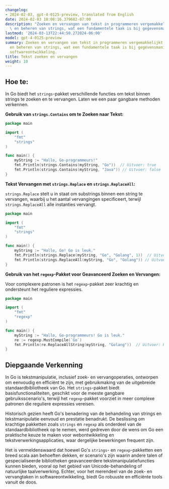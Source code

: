 ```yaml
---
changelog:
- 2024-02-03, gpt-4-0125-preview, translated from English
date: 2024-02-03 18:08:16.379682-07:00
description: "Zoeken en vervangen van tekst in programmeren vergemakkelijkt het wijzigen\
  \ en beheren van strings, wat een fundamentele taak is bij gegevensmanipulatie en\u2026"
lastmod: '2024-03-13T22:44:50.272024-06:00'
model: gpt-4-0125-preview
summary: Zoeken en vervangen van tekst in programmeren vergemakkelijkt het wijzigen
  en beheren van strings, wat een fundamentele taak is bij gegevensmanipulatie en
  softwareontwikkeling.
title: Tekst zoeken en vervangen
weight: 10
---
```


## Hoe te:
In Go biedt het `strings`-pakket verschillende functies om tekst binnen strings te zoeken en te vervangen. Laten we een paar gangbare methoden verkennen.

**Gebruik van `strings.Contains` om te Zoeken naar Tekst:**

```go
package main

import (
	"fmt"
	"strings"
)

func main() {
	myString := "Hallo, Go-programmeurs!"
	fmt.Println(strings.Contains(myString, "Go"))  // Uitvoer: true
	fmt.Println(strings.Contains(myString, "Java")) // Uitvoer: false
}
```

**Tekst Vervangen met `strings.Replace` en `strings.ReplaceAll`:**

`strings.Replace` stelt u in staat om substrings binnen een string te vervangen, waarbij u het aantal vervangingen specificeert, terwijl `strings.ReplaceAll` alle instanties vervangt.

```go
package main

import (
	"fmt"
	"strings"
)

func main() {
	myString := "Hallo, Go! Go is leuk."
	fmt.Println(strings.Replace(myString, "Go", "Golang", 1))  // Uitvoer: Hallo, Golang! Go is leuk.
	fmt.Println(strings.ReplaceAll(myString, "Go", "Golang")) // Uitvoer: Hallo, Golang! Golang is leuk.
}
```

**Gebruik van het `regexp`-Pakket voor Geavanceerd Zoeken en Vervangen:**

Voor complexere patronen is het `regexp`-pakket zeer krachtig en ondersteunt het reguliere expressies.

```go
package main

import (
	"fmt"
	"regexp"
)

func main() {
	myString := "Hallo, Go-programmeurs! Go is leuk."
	re := regexp.MustCompile(`Go`)
	fmt.Println(re.ReplaceAllString(myString, "Golang"))  // Uitvoer: Hallo, Golang-programmeurs! Golang is leuk.
}
```

## Diepgaande Verkenning
In Go is tekstmanipulatie, inclusief zoek- en vervangoperaties, ontworpen om eenvoudig en efficiënt te zijn, met gebruikmaking van de uitgebreide standaardbibliotheek van Go. Het `strings`-pakket biedt basisfunctionaliteiten, geschikt voor de meeste gangbare gebruiksscenario's, terwijl het `regexp`-pakket voorziet in meer complexe patronen die reguliere expressies vereisen.

Historisch gezien heeft Go's benadering van de behandeling van strings en tekstmanipulatie eenvoud en prestatie benadrukt. De beslissing om krachtige pakketten zoals `strings` en `regexp` als onderdeel van de standaardbibliotheek op te nemen, werd gedreven door de wens om Go een praktische keuze te maken voor webontwikkeling en tekstverwerkingsapplicaties, waar dergelijke bewerkingen frequent zijn.

Het is vermeldenswaard dat hoewel Go's `strings`- en `regexp`-pakketten een breed scala aan behoeften dekken, er scenario's zijn waarin andere talen of gespecialiseerde bibliotheken geavanceerdere tekstmanipulatiefuncties kunnen bieden, vooral op het gebied van Unicode-behandeling of natuurlijke taalverwerking. Echter, voor het merendeel van de zoek- en vervangtaken in softwareontwikkeling, biedt Go robuuste en efficiënte tools vanuit de doos.
